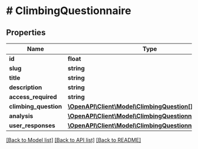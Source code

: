 # # ClimbingQuestionnaire

## Properties

Name | Type | Description | Notes
------------ | ------------- | ------------- | -------------
**id** | **float** |  |
**slug** | **string** |  |
**title** | **string** |  |
**description** | **string** |  |
**access_required** | **string** |  |
**climbing_question** | [**\OpenAPI\Client\Model\ClimbingQuestion[]**](ClimbingQuestion.md) |  |
**analysis** | [**\OpenAPI\Client\Model\ClimbingQuestionnaireAnalysis[]**](ClimbingQuestionnaireAnalysis.md) |  |
**user_responses** | [**\OpenAPI\Client\Model\ClimbingQuestionnaireUser[]**](ClimbingQuestionnaireUser.md) |  |

[[Back to Model list]](../../README.md#models) [[Back to API list]](../../README.md#endpoints) [[Back to README]](../../README.md)
